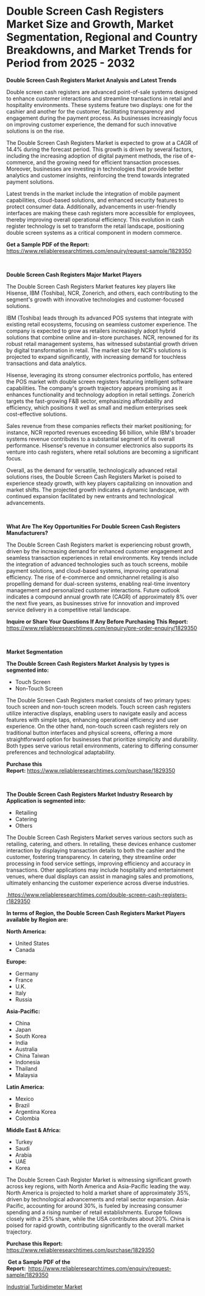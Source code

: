 <p><h1>Double Screen Cash Registers Market Size and Growth, Market Segmentation, Regional and Country Breakdowns, and Market Trends for Period from 2025 -  2032</h1></p><p><strong>Double Screen Cash Registers Market Analysis and Latest Trends</strong></p>
<p><p>Double screen cash registers are advanced point-of-sale systems designed to enhance customer interactions and streamline transactions in retail and hospitality environments. These systems feature two displays: one for the cashier and another for the customer, facilitating transparency and engagement during the payment process. As businesses increasingly focus on improving customer experience, the demand for such innovative solutions is on the rise.</p><p>The Double Screen Cash Registers Market is expected to grow at a CAGR of 14.4% during the forecast period. This growth is driven by several factors, including the increasing adoption of digital payment methods, the rise of e-commerce, and the growing need for efficient transaction processes. Moreover, businesses are investing in technologies that provide better analytics and customer insights, reinforcing the trend towards integrated payment solutions.</p><p>Latest trends in the market include the integration of mobile payment capabilities, cloud-based solutions, and enhanced security features to protect consumer data. Additionally, advancements in user-friendly interfaces are making these cash registers more accessible for employees, thereby improving overall operational efficiency. This evolution in cash register technology is set to transform the retail landscape, positioning double screen systems as a critical component in modern commerce.</p></p>
<p><strong>Get a Sample PDF of the Report:&nbsp;</strong> <a href="https://www.reliableresearchtimes.com/enquiry/request-sample/1829350?utm_campaign=2325&utm_medium=2&utm_source=Github&utm_content=ia&utm_term=13022025&utm_id=double-screen-cash-registers">https://www.reliableresearchtimes.com/enquiry/request-sample/1829350</a></p>
<p>&nbsp;</p>
<p><strong>Double Screen Cash Registers Major Market Players</strong></p>
<p><p>The Double Screen Cash Registers Market features key players like Hisense, IBM (Toshiba), NCR, Zonerich, and others, each contributing to the segment's growth with innovative technologies and customer-focused solutions.</p><p>IBM (Toshiba) leads through its advanced POS systems that integrate with existing retail ecosystems, focusing on seamless customer experience. The company is expected to grow as retailers increasingly adopt hybrid solutions that combine online and in-store purchases. NCR, renowned for its robust retail management systems, has witnessed substantial growth driven by digital transformation in retail. The market size for NCR's solutions is projected to expand significantly, with increasing demand for touchless transactions and data analytics.</p><p>Hisense, leveraging its strong consumer electronics portfolio, has entered the POS market with double screen registers featuring intelligent software capabilities. The company's growth trajectory appears promising as it enhances functionality and technology adoption in retail settings. Zonerich targets the fast-growing F&B sector, emphasizing affordability and efficiency, which positions it well as small and medium enterprises seek cost-effective solutions.</p><p>Sales revenue from these companies reflects their market positioning; for instance, NCR reported revenues exceeding $6 billion, while IBM's broader systems revenue contributes to a substantial segment of its overall performance. Hisense's revenue in consumer electronics also supports its venture into cash registers, where retail solutions are becoming a significant focus.</p><p>Overall, as the demand for versatile, technologically advanced retail solutions rises, the Double Screen Cash Registers Market is poised to experience steady growth, with key players capitalizing on innovation and market shifts. The projected growth indicates a dynamic landscape, with continued expansion facilitated by new entrants and technological advancements.</p></p>
<p>&nbsp;</p>
<p><strong>What Are The Key Opportunities For Double Screen Cash Registers Manufacturers?</strong></p>
<p><p>The Double Screen Cash Registers market is experiencing robust growth, driven by the increasing demand for enhanced customer engagement and seamless transaction experiences in retail environments. Key trends include the integration of advanced technologies such as touch screens, mobile payment solutions, and cloud-based systems, improving operational efficiency. The rise of e-commerce and omnichannel retailing is also propelling demand for dual-screen systems, enabling real-time inventory management and personalized customer interactions. Future outlook indicates a compound annual growth rate (CAGR) of approximately 8% over the next five years, as businesses strive for innovation and improved service delivery in a competitive retail landscape.</p></p>
<p><strong>Inquire or Share Your Questions If Any Before Purchasing This Report:</strong> <a href="https://www.reliableresearchtimes.com/enquiry/pre-order-enquiry/1829350?utm_campaign=2325&utm_medium=2&utm_source=Github&utm_content=ia&utm_term=13022025&utm_id=double-screen-cash-registers">https://www.reliableresearchtimes.com/enquiry/pre-order-enquiry/1829350</a></p>
<p>&nbsp;</p>
<p><strong>Market Segmentation</strong></p>
<p><strong>The Double Screen Cash Registers Market Analysis by types is segmented into:</strong></p>
<p><ul><li>Touch Screen</li><li>Non-Touch Screen</li></ul></p>
<p><p>The Double Screen Cash Registers market consists of two primary types: touch screen and non-touch screen models. Touch screen cash registers utilize interactive displays, enabling users to navigate easily and access features with simple taps, enhancing operational efficiency and user experience. On the other hand, non-touch screen cash registers rely on traditional button interfaces and physical screens, offering a more straightforward option for businesses that prioritize simplicity and durability. Both types serve various retail environments, catering to differing consumer preferences and technological adaptability.</p></p>
<p><strong>Purchase this Report:&nbsp;</strong><a href="https://www.reliableresearchtimes.com/purchase/1829350?utm_campaign=2325&utm_medium=2&utm_source=Github&utm_content=ia&utm_term=13022025&utm_id=double-screen-cash-registers">https://www.reliableresearchtimes.com/purchase/1829350</a></p>
<p>&nbsp;</p>
<p><strong>The Double Screen Cash Registers Market Industry Research by Application is segmented into:</strong></p>
<p><ul><li>Retailing</li><li>Catering</li><li>Others</li></ul></p>
<p><p>The Double Screen Cash Registers Market serves various sectors such as retailing, catering, and others. In retailing, these devices enhance customer interaction by displaying transaction details to both the cashier and the customer, fostering transparency. In catering, they streamline order processing in food service settings, improving efficiency and accuracy in transactions. Other applications may include hospitality and entertainment venues, where dual displays can assist in managing sales and promotions, ultimately enhancing the customer experience across diverse industries.</p></p>
<p><a href="https://www.reliableresearchtimes.com/double-screen-cash-registers-r1829350?utm_campaign=2325&utm_medium=2&utm_source=Github&utm_content=ia&utm_term=13022025&utm_id=double-screen-cash-registers">&nbsp;https://www.reliableresearchtimes.com/double-screen-cash-registers-r1829350</a></p>
<p><strong>In terms of Region, the Double Screen Cash Registers Market Players available by Region are:</strong></p>
<p>
    <p> <strong> North America: </strong>
        <ul>
            <li>United States</li>
            <li>Canada</li>
        </ul>
        </p> 
    <p> <strong> Europe: </strong>
        <ul>
            <li>Germany</li>
            <li>France</li>
            <li>U.K.</li>
            <li>Italy</li>
            <li>Russia</li>
        </ul>
        </p> 
    <p> <strong> Asia-Pacific: </strong>
        <ul>
            <li>China</li>
            <li>Japan</li>
            <li>South Korea</li>
            <li>India</li>
            <li>Australia</li>
            <li>China Taiwan</li>
            <li>Indonesia</li>
            <li>Thailand</li>
            <li>Malaysia</li>
        </ul>
        </p> 
    <p> <strong> Latin America: </strong>
        <ul>
            <li>Mexico</li>
            <li>Brazil</li>
            <li>Argentina Korea</li>
            <li>Colombia</li>
        </ul>
        </p> 
    <p> <strong> Middle East & Africa: </strong>
        <ul>
            <li>Turkey</li>
            <li>Saudi</li>
            <li>Arabia</li>
            <li>UAE</li>
            <li>Korea</li>
        </ul>
    </p>
    </p>
<p><p>The Double Screen Cash Register Market is witnessing significant growth across key regions, with North America and Asia-Pacific leading the way. North America is projected to hold a market share of approximately 35%, driven by technological advancements and retail sector expansion. Asia-Pacific, accounting for around 30%, is fueled by increasing consumer spending and a rising number of retail establishments. Europe follows closely with a 25% share, while the USA contributes about 20%. China is poised for rapid growth, contributing significantly to the overall market trajectory.</p></p>
<p><strong>Purchase this Report: </strong><a href="https://www.reliableresearchtimes.com/purchase/1829350?utm_campaign=2325&utm_medium=2&utm_source=Github&utm_content=ia&utm_term=13022025&utm_id=double-screen-cash-registers">https://www.reliableresearchtimes.com/purchase/1829350</a></p>
<p>&nbsp;<strong>Get a Sample PDF of the Report:&nbsp;&nbsp;</strong><a href="https://www.reliableresearchtimes.com/enquiry/request-sample/1829350?utm_campaign=2325&utm_medium=2&utm_source=Github&utm_content=ia&utm_term=13022025&utm_id=double-screen-cash-registers">https://www.reliableresearchtimes.com/enquiry/request-sample/1829350</a></p>
<p><strong></strong></p>
<p><p><a href="https://github.com/tamiaknaub6/Market-Research-Report-List-1/blob/main/industrial-turbidimeter-market.md?utm_campaign=2325&utm_medium=2&utm_source=Github&utm_content=ia&utm_term=13022025&utm_id=double-screen-cash-registers">Industrial Turbidimeter Market</a></p></p>